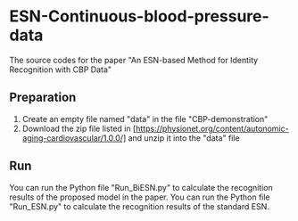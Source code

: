 # ESN-Continuous-blood-pressure-data
The source codes for the paper "An ESN-based Method for Identity Recognition with CBP Data"

## Preparation
1. Create an empty file named "data" in the file "CBP-demonstration"
2. Download the zip file listed in [https://physionet.org/content/autonomic-aging-cardiovascular/1.0.0/] and unzip it into the "data" file

## Run
You can run the Python file "Run_BiESN.py" to calculate the recognition results of the proposed model in the paper.
You can run the Python file "Run_ESN.py" to calculate the recognition results of the standard ESN.
